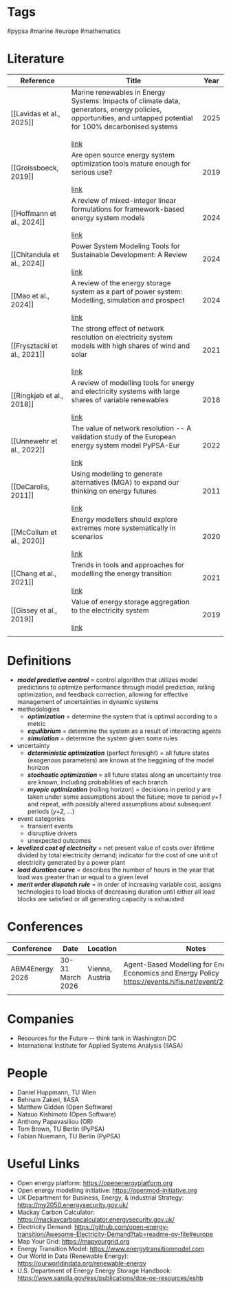 # Tags
#pypsa #marine #europe #mathematics
# Literature

| Reference                   | Title                                                                                                                                                                                                                                                 | Year |
| --------------------------- | ----------------------------------------------------------------------------------------------------------------------------------------------------------------------------------------------------------------------------------------------------- | ---- |
| [[Lavidas et al., 2025]]    | Marine renewables in Energy Systems: Impacts of climate data, generators, energy policies, opportunities, and untapped potential for 100% decarbonised systems<br><br>[link](https://www.sciencedirect.com/science/article/pii/S0360544225040010#b13) | 2025 |
| [[Groissboeck, 2019]]       | Are open source energy system optimization tools mature enough for serious use?<br><br>[link](https://www.sciencedirect.com/science/article/pii/S1364032118307743?pes=vor&utm_source=clarivate&getft_integrator=clarivate)                            | 2019 |
| [[Hoffmann et al., 2024]]   | A review of mixed-integer linear formulations for framework-based energy system models<br><br>[link](https://www.sciencedirect.com/science/article/pii/S2666792424000283?via%3Dihub)                                                                  | 2024 |
| [[Chitandula et al., 2024]] | Power System Modeling Tools for Sustainable Development: A Review<br><br>[link](https://ieeexplore.ieee.org/document/10759502)                                                                                                                        | 2024 |
| [[Mao et al., 2024]]        | A review of the energy storage system as a part of power system: Modelling, simulation and prospect<br><br>[link](https://www.sciencedirect.com/science/article/pii/S0378779624003365?pes=vor&utm_source=clarivate&getft_integrator=clarivate)        | 2024 |
| [[Frysztacki et al., 2021]] | The strong effect of network resolution on electricity system models with high shares of wind and solar<br><br>[link](https://www.sciencedirect.com/science/article/pii/S0306261921002439)                                                            | 2021 |
| [[Ringkjøb et al., 2018]]   | A review of modelling tools for energy and electricity systems with large shares of variable renewables<br><br>[link](https://www.sciencedirect.com/science/article/pii/S1364032118305690?via%3Dihub)                                                 | 2018 |
| [[Unnewehr et al., 2022]]   | The value of network resolution -- A validation study of the European energy system model PyPSA-Eur<br><br>[link](https://ieeexplore.ieee.org/document/9769123)                                                                                       | 2022 |
| [[DeCarolis, 2011]]         | Using modelling to generate alternatives (MGA) to expand our thinking on energy futures<br><br>[link](https://www.sciencedirect.com/science/article/pii/S0140988310000721?via%3Dihub)                                                                 | 2011 |
| [[McCollum et al., 2020]]   | Energy modellers should explore extremes more systematically in scenarios<br><br>[link](https://www.nature.com/articles/s41560-020-0555-3)                                                                                                            | 2020 |
| [[Chang et al., 2021]]      | Trends in tools and approaches for modelling the energy transition<br><br>[link](https://www.sciencedirect.com/science/article/pii/S0306261921002476)                                                                                                 | 2021 |
| [[Gissey et al., 2019]]     | Value of energy storage aggregation to the electricity system<br><br>[link](https://www.sciencedirect.com/science/article/pii/S0301421519300655?via%3Dihub)                                                                                           | 2019 |
|                             |                                                                                                                                                                                                                                                       |      |
# Definitions
- ***model predictive control*** = control algorithm that utilizes model predictions to optimize performance through model prediction, rolling optimization, and feedback correction, allowing for effective management of uncertainties in dynamic systems
- methodologies
	- ***optimization*** = determine the system that is optimal according to a metric
	- ***equilibrium*** = determine the system as a result of interacting agents
	- ***simulation*** = determine the system given some rules
- uncertainty
	- ***deterministic optimization*** (perfect foresight) = all future states (exogenous parameters) are known at the beggining of the model horizon
	- ***stochastic optimization*** = all future states along an uncertainty tree are known, including probabilities of each branch
	- ***myopic optimization*** (rolling horizon) = decisions in period *y* are taken under some assumptions about the future; move to period *y+1* and repeat, with possibly altered assumptions about subsequent periods (*y+2, ...*)
- event categories
	- transient events
	- disruptive drivers
	- unexpected outcomes
- ***levelized cost of electricity*** = net present value of costs over lifetime divided by total electricity demand; indicator for the cost of one unit of electricity generated by a power plant
- ***load duration curve*** = describes the number of hours in the year that load was greater than or equal to a given level
- ***merit order dispatch rule*** = in order of increasing variable cost, assigns technologies to load blocks of decreasing duration until either all load blocks are satisfied or all generating capacity is exhausted

# Conferences
| Conference      | Date             | Location        | Notes                                                                                                        |
| --------------- | ---------------- | --------------- | ------------------------------------------------------------------------------------------------------------ |
| ABM4Energy 2026 | 30-31 March 2026 | Vienna, Austria | Agent-Based Modelling for Energy Economics and Energy Policy<br>https://events.hifis.net/event/2964/overview |
|                 |                  |                 |                                                                                                              |

# Companies
- Resources for the Future -- think tank in Washington DC
- International Institute for Applied Systems Analysis (IIASA)

# People
- Daniel Huppmann, TU Wien
- Behnam Zakeri, IIASA
- Matthew Gidden (Open Software)
- Natsuo Kishimoto (Open Software)
- Anthony Papavasiliou (OR)
- Tom Brown, TU Berlin (PyPSA)
- Fabian Nuemann, TU Berlin (PyPSA)

# Useful Links
- Open energy platform: https://openenergyplatform.org
- Open energy modelling initiative: https://openmod-initiative.org
- UK Department for Business, Energy, & Industrial Strategy: https://my2050.energysecurity.gov.uk/
- Mackay Carbon Calculator: https://mackaycarboncalculator.energysecurity.gov.uk/
- Electricity Demand: https://github.com/open-energy-transition/Awesome-Electricity-Demand?tab=readme-ov-file#europe
- Map Your Grid: https://mapyourgrid.org
- Energy Transition Model: https://www.energytransitionmodel.com
- Our World in Data (Renewable Energy): https://ourworldindata.org/renewable-energy
- U.S. Department of Energy Energy Storage Handbook: https://www.sandia.gov/ess/publications/doe-oe-resources/eshb